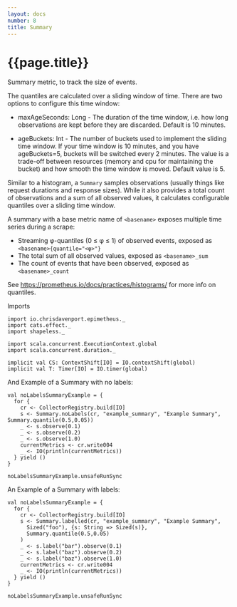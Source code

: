 ```yaml
---
layout: docs
number: 8
title: Summary
---
```


# {{page.title}}

Summary metric, to track the size of events.

The quantiles are calculated over a sliding window of time. There are two options to configure this time window:

- maxAgeSeconds: Long -  The duration of the time window, i.e. how long observations are kept before they are discarded. Default is 10 minutes.

- ageBuckets: Int - The number of buckets used to implement the sliding time window. If your time window is 10 minutes, and you have ageBuckets=5, buckets will be switched every 2 minutes. The value is a trade-off between resources (memory and cpu for maintaining the bucket) and how smooth the time window is moved. Default value is 5.

Similar to a histogram, a `Summary` samples observations (usually things like request durations and response sizes). While it also provides a total count of observations and a sum of all observed values, it calculates configurable quantiles over a sliding time window.

A summary with a base metric name of `<basename>` exposes multiple time series during a scrape:

- Streaming φ-quantiles (0 ≤ φ ≤ 1) of observed events, exposed as `<basename>{quantile="<φ>"}`
- The total sum of all observed values, exposed as `<basename>_sum`
- The count of events that have been observed, exposed as `<basename>_count`

See https://prometheus.io/docs/practices/histograms/ for more info on quantiles.

Imports

```tut:silent
import io.chrisdavenport.epimetheus._
import cats.effect._
import shapeless._

import scala.concurrent.ExecutionContext.global
import scala.concurrent.duration._

implicit val CS: ContextShift[IO] = IO.contextShift(global)
implicit val T: Timer[IO] = IO.timer(global)
```

And Example of a Summary with no labels:

```tut:book
val noLabelsSummaryExample = {
  for {
    cr <- CollectorRegistry.build[IO]
    s <- Summary.noLabels(cr, "example_summary", "Example Summary", Summary.quantile(0.5,0.05))
    _ <- s.observe(0.1)
    _ <- s.observe(0.2)
    _ <- s.observe(1.0)
    currentMetrics <- cr.write004
    _ <- IO(println(currentMetrics))
  } yield ()
}

noLabelsSummaryExample.unsafeRunSync
```

An Example of a Summary with labels:

```tut:book
val noLabelsSummaryExample = {
  for {
    cr <- CollectorRegistry.build[IO]
    s <- Summary.labelled(cr, "example_summary", "Example Summary",
      Sized("foo"), {s: String => Sized(s)},
      Summary.quantile(0.5,0.05)
    )
    _ <- s.label("bar").observe(0.1)
    _ <- s.label("baz").observe(0.2)
    _ <- s.label("baz").observe(1.0)
    currentMetrics <- cr.write004
    _ <- IO(println(currentMetrics))
  } yield ()
}

noLabelsSummaryExample.unsafeRunSync
```